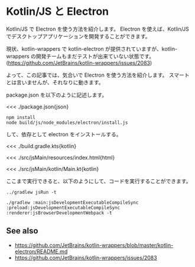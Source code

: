 # Kotlin/JS と Electron

Kotlin/JS で Electron を使う方法を紹介します。
Electron を使えば、Kotlin/JS でデスクトップアプリケーションを開発することができます。

現状、kotlin-wrappers で kotlin-electron が提供されていますが、kotlin-wrappers の開発チームもまだテストが出来ていない状態です。
(https://github.com/JetBrains/kotlin-wrappers/issues/2083)

よって、この記事では、気合いで Electron を使う方法を紹介します。
スマートとは言いませんが、それなりに動きます。

package.json を以下のように記述します。

<<< ./package.json{json}

```shell
npm install
node build/js/node_modules/electron/install.js
```

して、依存として electron をインストールする。

<<< ./build.gradle.kts{kotlin}

<<< ./src/jsMain/resources/index.html{html}

<<< ./src/jsMain/kotlin/Main.kt{kotlin}

ここまで実行できると、以下のようにして、コードを実行することができます。

```shell
../gradlew jsRun -t
```

```shell
./gradlew :main:jsDevelopmentExecutableCompileSync :preload:jsDevelopmentExecutableCompileSync :renderer:jsBrowserDevelopmentWebpack -t
```

## See also

- https://github.com/JetBrains/kotlin-wrappers/blob/master/kotlin-electron/README.md
- https://github.com/JetBrains/kotlin-wrappers/issues/2083
